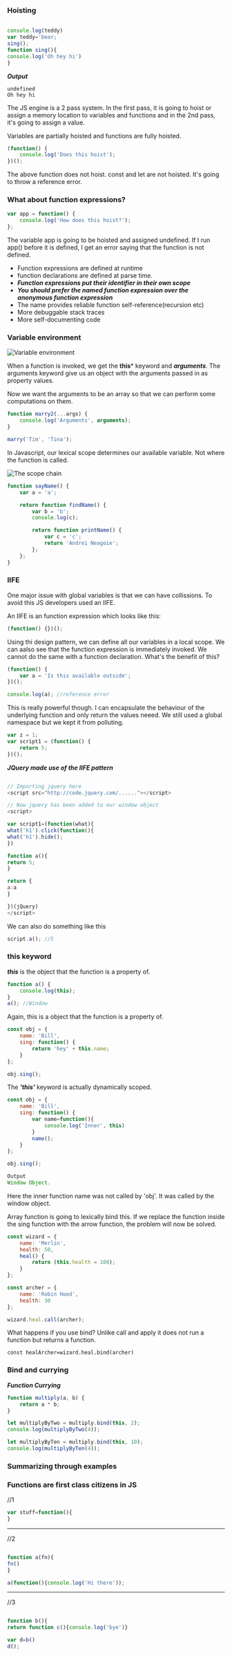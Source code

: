### Hoisting

```javascript

console.log(teddy)
var teddy='bear;
sing();
function sing(){
console.log('Oh hey hi')
}

```

**_Output_**
```
undefined
Oh hey hi
```

The JS engine is a 2 pass system. In the first pass,
it is going to hoist or assign a memory location
to variables and functions and in the 2nd pass,
it's going to assign a value.

Variables are partially hoisted and functions are fully hoisted.

```javascript
(function() {
	console.log('Does this hoist');
})();
```

The above function does not hoist. const and let are not
hoisted. It's going to throw a reference error.

### What about function expressions?

```javascript
var app = function() {
	console.log('How does this hoist?');
};
```

The variable app is going to be hoisted and assigned
undefined. If I run app() before it is defined, I get
an error saying that the function is not defined.

- Function expressions are defined at runtime 
- function declarations are defined at parse time.
- ***Function expressions put their identifier in their own scope***
- ***You should prefer the named function expression over the anonymous function    	 	expression***
- The name provides reliable function self-reference(recursion etc) 
- More debuggable stack traces
- More self-documenting code


### Variable environment

![Variable environment](https://user-images.githubusercontent.com/15992276/59047082-ba043d00-8872-11e9-9684-272abbc5d1b1.JPG)

When a function is invoked, we get the **this*** keyword and
***arguments***. The arguments keyword give us an object with
the arguments passed in as property values.

Now we want the arguments to be an array so that we can
perform some computations on them.

```javascript
function marry2(...args) {
	console.log('Arguments', arguments);
}

marry('Tim', 'Tina');
```

In Javascript, our lexical scope determines our
available variable. Not where the function is called.

![The scope chain](https://user-images.githubusercontent.com/15992276/59047080-ba043d00-8872-11e9-865d-72df855ebebf.JPG)

```javascript
function sayName() {
	var a = 'a';

	return function findName() {
		var b = 'b';
		console.log(c);

		return function printName() {
			var c = 'c';
			return 'Andrei Neagoie';
		};
	};
}
```

### IIFE

One major issue with global variables is that we can have collissions. To avoid
this JS developers used an IIFE.

An IIFE is an function expression which looks like this:

```javascript
(function() {})();
```

Using thi design pattern, we can define all our variables in a local scope. We can aalso see
that the function expression is immediately invoked. We cannot do the same
with a function declaration. What's the benefit of this?

```javascript
(function() {
	var a = 'Is this available outside';
})();

console.log(a); //reference error
```

This is really powerful though. I can encapsulate the behaviour of the
underlying function and only return the values neeed. We still used
a global namespace but we kept it from polluting.

```javascript
var z = 1;
var script1 = (function() {
	return 5;
})();
```

**_JQuery made use of the IIFE pattern_**

```javascript

// Importing jquery here
<script src="http://code.jquery.com/......"></script>

// Now jquery has been added to our window object
<script>

var script1=(function(what){
what('h1').click(function(){
what('h1').hide();
})

function a(){
return 5;
}

return {
a:a
}

})(jQuery)
</script>
```

We can also do something like this

```javascript
script.a(); //5
```

### this keyword

**_this_** is the object that the function is a property of.

```javascript
function a() {
	console.log(this);
}
a(); //Window
```

Again, this is a object that the function
is a property of.

```javascript
const obj = {
	name: 'Bill',
	sing: function() {
		return 'hey' + this.name;
	}
};

obj.sing();
```

The **_'this'_** keyword is actually dynamically
scoped.

```javascript
const obj = {
	name: 'Bill',
	sing: function() {
		var name=function(){
            console.log('Inner', this)
        }
        name();
	}
};

obj.sing();

Output
Window Object.
```

Here the inner function name was not called
by 'obj'. It was called by the window object.

Array function is going to lexically bind this. If we replace the function inside
the sing function with the arrow function, the problem will now be solved.

```javascript
const wizard = {
	name: 'Merlin',
	health: 50,
	heal() {
		return (this.health = 100);
	}
};

const archer = {
	name: 'Robin Hood',
	health: 30
};

wizard.heal.call(archer);
```

What happens if you use bind? Unlike
call and apply it does not run a function
but returns a function.

```
const healArcher=wizard.heal.bind(archer)
```

### Bind and currying

**_Function Currying_**

```javascript
function multiply(a, b) {
	return a * b;
}

let multiplyByTwo = multiply.bind(this, 2);
console.log(multiplyByTwo(4));

let multiplyByTen = multiply.bind(this, 10);
console.log(multiplyByTen(4));
```


### Summarizing through examples

### Functions are first class citizens in JS


//1

```javascript
var stuff=function(){
}
```
--------------------------------------
//2

```javascript

function a(fn){
fn()
}

a(function(){console.log('Hi there'));

```
--------------------------------------
//3

```javascript

function b(){
return function c(){console.log('bye')}

var d=b()
d();

```




